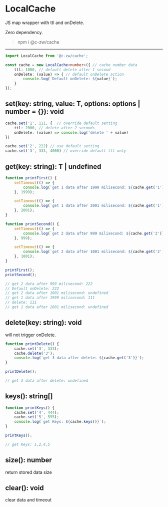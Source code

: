 # LocalCache

JS map wrapper with ttl and onDelete.

Zero dependency.

> npm i @c-zw/cache 

---

```ts
import LocalCache from '@c-zw/cache';

const cache = new LocalCache<number>({ // cache number data
    ttl: 1000, // default delete after 1 second
    onDelete: (value) => { // default onDelete action
        console.log(`Default onDelete: ${value}`);
    }
});
```

## set(key: string, value: T, options: options<T> | number = {}): void

```ts
cache.set('1', 111, {  // override default setting
    ttl: 2000, // delete after 2 seconds
    onDelete: (value) => console.log('delete ' + value)
})

cache.set('2', 222) // use default setting
cache.set('3', 333, 4000) // override default ttl only
```

## get(key: string): T | undefined

```ts
function printFirst() {
    setTimeout(() => {
        console.log(`get 1 data after 1999 milisecond: ${cache.get('1')}`);
    }, 1999);

    setTimeout(() => {
        console.log(`get 1 data after 2001 milisecond: ${cache.get('1')}`);
    }, 2001);
}

function printSecond() {
    setTimeout(() => {
        console.log(`get 2 data after 999 milisecond: ${cache.get('2')}`);
    }, 999);

    setTimeout(() => {
        console.log(`get 2 data after 1001 milisecond: ${cache.get('2')}`);
    }, 1001);
}

printFirst();
printSecond();

// get 2 data after 999 milisecond: 222
// Default onDelete: 222
// get 2 data after 1001 milisecond: undefined
// get 1 data after 1999 milisecond: 111
// delete: 111
// get 1 data after 2001 milisecond: undefined
```

## delete(key: string): void

will not trigger onDelete.


```ts
function printDelete() {
    cache.set('3', 333);
    cache.delete('3');
    console.log(`get 3 data after delete: ${cache.get('3')}`);
}

printDelete();

// get 3 data after delete: undefined
```

## keys(): string[]

```ts
function printKeys() {
    cache.set('4', 444);
    cache.set('5', 555);
    console.log(`get Keys: ${cache.keys()}`);
}

printKeys();

// get Keys: 1,2,4,5
```

## size(): number

return stored data size

## clear(): void

clear data and timeout